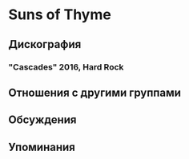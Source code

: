 # Suns of Thyme



## Дискография

### "Cascades" 2016, Hard Rock




## Отношения с другими группами


## Обсуждения


## Упоминания

